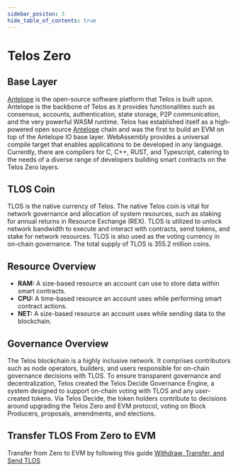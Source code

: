 ```yaml
---
sidebar_positon: 3
hide_table_of_contents: true
---
```


# Telos Zero

## Base Layer

[Antelope](https://antelope.io/) is the open-source software platform that Telos is built upon. Antelope is the backbone of Telos as it provides functionalities such as consensus, accounts, authentication, state storage, P2P communication, and the very powerful WASM runtime. Telos has established itself as a high-powered open source [Antelope](https://antelope.io/) chain and was the first to build an EVM on top of the Antelope IO base layer. WebAssembly provides a universal compile target that enables applications to be developed in any language. Currently, there are compilers for C, C++, RUST, and Typescript, catering to the needs of a diverse range of developers building smart contracts on the Telos Zero layers.

## TLOS Coin

TLOS is the native currency of Telos. The native Telos coin is vital for network governance and allocation of system resources, such as staking for annual returns in Resource Exchange (REX). TLOS is utilized to unlock network bandwidth to execute and interact with contracts, send tokens, and stake for network resources. TLOS is also used as the voting currency in on-chain governance. The total supply of TLOS is 355.2 million coins.

## Resource Overview

- **RAM:** A size-based resource an account can use to store data within smart contracts.
- **CPU:** A time-based resource an account uses while performing smart contract actions.
- **NET:** A size-based resource an account uses while sending data to the blockchain.

## Governance Overview

The Telos blockchain is a highly inclusive network. It comprises contributors such as node operators, builders, and users responsible for on-chain governance decisions with TLOS. To ensure transparent governance and decentralization, Telos created the Telos Decide Governance Engine, a system designed to support on-chain voting with TLOS and any user-created tokens. Via Telos Decide, the token holders contribute to decisions around upgrading the Telos Zero and EVM protocol, voting on Block Producers, proposals, amendments, and elections.

## Transfer TLOS From Zero to EVM

Transfer from Zero to EVM by following this guide [Withdraw, Transfer, and Send TLOS](../../quickstart/zero/withdraw-transfer-and-send-tlos.md)